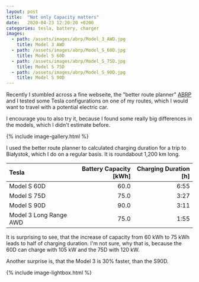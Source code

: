 ```yaml
---
layout: post
title:  "Not only Capacity matters"
date:   2020-04-23 12:20:20 +0200
categories: tesla, battery, charger
images:
  - path: /assets/images/abrp/Model_3_AWD.jpg
    title: Model 3 AWD
  - path: /assets/images/abrp/Model_S_60D.jpg
    title: Model S 60D
  - path: /assets/images/abrp/Model_S_75D.jpg
    title: Model S 75D
  - path: /assets/images/abrp/Model_S_90D.jpg
    title: Model S 90D
---
```


Recently I stumbled across a fine webseite, the "better route planner"
[ABRP](https://abetterrouteplanner.com) and I tested some Tesla configurations on one of my
routes, which I would want to travel with a potential electric car.

I encourage you to also try it, because I found some really big differences in the models, which
I didn't estimate before.

{% include image-gallery.html %}

I used the better route planner to calculated charging duration for a trip to Białystok, which
I do on a regular basis. It is roundabout 1,200 km long.

| Tesla                  |Battery Capacity [kWh] | Charging Duration [h] |
|:-----------------------|----------------------:|----------------------:|
| Model S 60D            |                 60.0  |                  6:55 |
| Model S 75D            |                 75.0  |                  3:27 |
| Model S 90D            |                 90.0  |                  3:11 |
| Model 3 Long Range AWD |                 75.0  |                  1:55 |

It is surprising to see, that the increase of capacity from 60 kWh to 75 kWh leads to half of
charging duration. I'm not sure, why that is, because the 60D can charge with 105 kW and the
75D with 120 kW.

Another surprise is, that the Model 3 is 30% faster, than the S90D.

{% include image-lightbox.html %}
